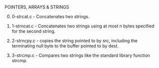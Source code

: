 POINTERS, ARRAYS & STRINGS

0. 0-strcat.c - Concatenates two strings.

1. 1-strncat.c - Concatenates two strings using at most n bytes specified for the second string.

2. 2-strncpy.c - copies the string pointed to by src, including the terminating null byte to the buffer pointed to by dest.

3. 3-strcmp.c - Compares two strings like the standard library function strcmp.